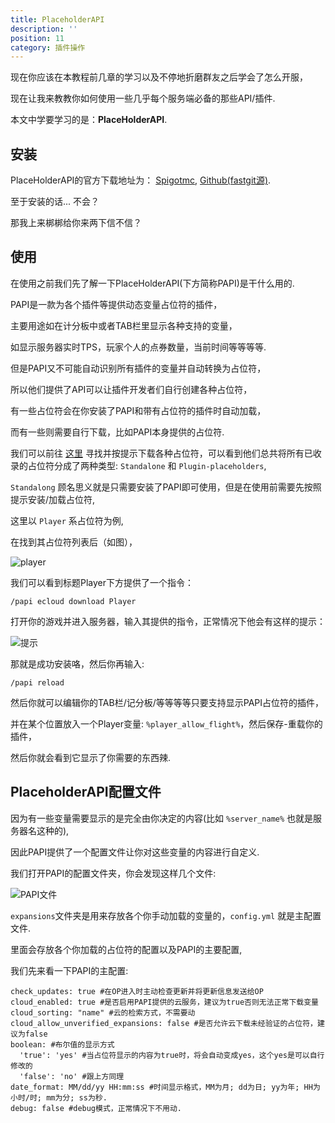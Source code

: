 ```yaml
---
title: PlaceholderAPI
description: ''
position: 11
category: 插件操作
---
```

现在你应该在本教程前几章的学习以及不停地折磨群友之后学会了怎么开服，

现在让我来教教你如何使用一些几乎每个服务端必备的那些API/插件.

本文中学要学习的是：**PlaceHolderAPI**.

## 安装

PlaceHolderAPI的官方下载地址为： [Spigotmc](https://placeholderapi.com/), [Github(fastgit源)](https://hub.fastgit.xyz/PlaceholderAPI/PlaceholderAPI/releases).

至于安装的话... 不会？

那我上来梆梆给你来两下信不信？

## 使用

在使用之前我们先了解一下PlaceHolderAPI(下方简称PAPI)是干什么用的.

PAPI是一款为各个插件等提供动态变量占位符的插件，

主要用途如在计分板中或者TAB栏里显示各种支持的变量，

如显示服务器实时TPS，玩家个人的点券数量，当前时间等等等等.

但是PAPI又不可能自动识别所有插件的变量并自动转换为占位符，

所以他们提供了API可以让插件开发者们自行创建各种占位符，

有一些占位符会在你安装了PAPI和带有占位符的插件时自动加载，

而有一些则需要自行下载，比如PAPI本身提供的占位符.

我们可以前往 [这里](https://hub.fastgit.xyz/PlaceholderAPI/PlaceholderAPI/wiki/Placeholders) 寻找并按提示下载各种占位符，可以看到他们总共将所有已收录的占位符分成了两种类型: <code>Standalone</code> 和 <code>Plugin-placeholders</code>,

<code>Standalong</code> 顾名思义就是只需要安装了PAPI即可使用，但是在使用前需要先按照提示安装/加载占位符,

这里以 <code>Player</code> 系占位符为例, 

在找到其占位符列表后（如图），

![player](https://s1.ax1x.com/2022/08/24/vcgkes.png)

我们可以看到标题Player下方提供了一个指令：

```
/papi ecloud download Player
```

打开你的游戏并进入服务器，输入其提供的指令，正常情况下他会有这样的提示：

![提示](https://s1.ax1x.com/2022/08/24/vcgHhV.png)

那就是成功安装咯，然后你再输入:

```
/papi reload
```

然后你就可以编辑你的TAB栏/记分板/等等等等只要支持显示PAPI占位符的插件，

并在某个位置放入一个Player变量: <code>%player_allow_flight%</code>，然后保存-重载你的插件，

然后你就会看到它显示了你需要的东西辣.

## PlaceholderAPI配置文件

因为有一些变量需要显示的是完全由你决定的内容(比如 <code>%server_name%</code> 也就是服务器名这种的),

因此PAPI提供了一个配置文件让你对这些变量的内容进行自定义.

我们打开PAPI的配置文件夹，你会发现这样几个文件:

![PAPI文件](https://s1.ax1x.com/2022/08/24/vcgUSO.png)

<code>expansions</code>文件夹是用来存放各个你手动加载的变量的，<code>config.yml</code> 就是主配置文件.

里面会存放各个你加载的占位符的配置以及PAPI的主要配置,

我们先来看一下PAPI的主配置:

```
check_updates: true #在OP进入时主动检查更新并将更新信息发送给OP
cloud_enabled: true #是否启用PAPI提供的云服务，建议为true否则无法正常下载变量
cloud_sorting: "name" #云的检索方式，不需要动
cloud_allow_unverified_expansions: false #是否允许云下载未经验证的占位符，建议为false
boolean: #布尔值的显示方式
  'true': 'yes' #当占位符显示的内容为true时，将会自动变成yes，这个yes是可以自行修改的
  'false': 'no' #跟上方同理
date_format: MM/dd/yy HH:mm:ss #时间显示格式，MM为月; dd为日; yy为年; HH为小时/时; mm为分; ss为秒.
debug: false #debug模式，正常情况下不用动.
```